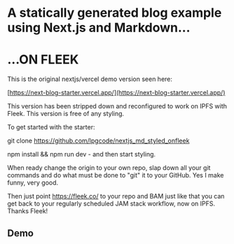 # A statically generated blog example using Next.js and Markdown...

# ...ON FLEEK

This is the original nextjs/vercel demo version seen here:

[https://next-blog-starter.vercel.app/](https://next-blog-starter.vercel.app/)

This version has been stripped down and reconfigured to work on IPFS with Fleek. This version is free of any styling.

To get started with the starter:

git clone https://github.com/lpgcode/nextjs_md_styled_onfleek

npm install && npm run dev - and then start styling.

When ready change the origin to your own repo, slap down all your git commands and do what must be done to "git" it to your GitHub. Yes I make funny, very good.

Then just point https://fleek.co/ to your repo and BAM just like that you can get back to your regularly scheduled JAM stack workflow, now on IPFS. Thanks Fleek!


## Demo


